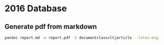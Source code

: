 # 2016 Database
## Generate pdf from markdown
```sh
pandoc report.md -o report.pdf -V documentclass=ltjarticle --latex-engine=lualatex
```
